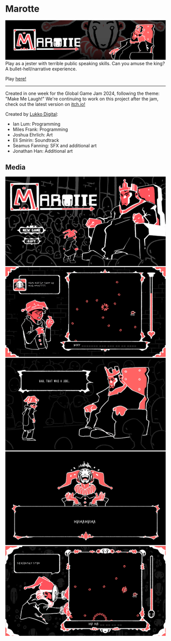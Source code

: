 # Marotte

![banner](/assets/release_media/banner.png)
Play as a jester with terrible public speaking skills. Can you amuse the king? A bullet-hell/narrative experience.

Play [here!](https://lukko-digital.itch.io/marotte)

---

Created in one week for the Global Game Jam 2024, following the theme: "Make Me Laugh!" We're continuing to work on this project after the jam, check out the latest version on [itch.io!](https://lukko-digital.itch.io/marotte)

Created by [Lukko Digital](https://lukko-digital.itch.io/):

- Ian Lum: Programming
- Miles Frank: Programming
- Joshua Ehrlich: Art
- Eli Smirin: Soundtrack
- Seamus Fanning: SFX and additional art
- Jonathan Han: Additional art

## Media

![title screen](/assets/release_media/title_screen.png)
![gameplay](/assets/release_media/screenshot1.png)
![dialogue scene](/assets/release_media/screenshot2.png)
![dialogue scene 2](/assets/release_media/screenshot3.png)
![gameplay 2](/assets/release_media/screenshot4.png)
